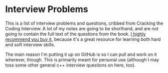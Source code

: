# Interview Problems

This is a list of interview problems and questions, cribbed from Cracking the Coding Interview. A lot of my notes are going to be shorthand, and are not going to contain the full text of the questions from the book. [I highly recommend you buy it,](https://www.amazon.com/Cracking-Coding-Interview-Programming-Questions/dp/0984782850/) because it's a great resource for learning both hard and soft interview skills.

The main reason I'm putting it up on GitHub is so I can pull and work on it wherever, though. This is primarily meant for personal use (although I may toss some other general c++ interview questions on here, too).
